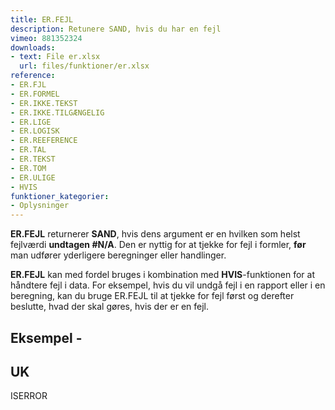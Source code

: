 ```yaml
---
title: ER.FEJL
description: Retunere SAND, hvis du har en fejl
vimeo: 881352324
downloads: 
- text: File er.xlsx
  url: files/funktioner/er.xlsx
reference: 
- ER.FJL
- ER.FORMEL
- ER.IKKE.TEKST
- ER.IKKE.TILGÆNGELIG
- ER.LIGE
- ER.LOGISK
- ER.REEFERENCE
- ER.TAL
- ER.TEKST
- ER.TOM
- ER.ULIGE
- HVIS
funktioner_kategorier:
- Oplysninger
---
```


**ER.FEJL** returnerer **SAND**, hvis dens argument er en hvilken som helst fejlværdi **undtagen #N/A**. Den er nyttig for at tjekke for fejl i formler, **før** man udfører yderligere beregninger eller handlinger.

<!--more-->

**ER.FEJL** kan med fordel bruges i kombination med **HVIS**-funktionen for at håndtere fejl i data. For eksempel, hvis du vil undgå fejl i en rapport eller i en beregning, kan du bruge ER.FEJL til at tjekke for fejl først og derefter beslutte, hvad der skal gøres, hvis der er en fejl.

## Eksempel - 



## UK
ISERROR